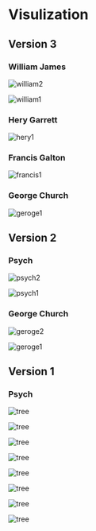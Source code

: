 # Visulization
<!-- ## 3D Map -->

<!-- ![map](map.png) -->

<!-- ![map](map-rotate.gif) -->

<!-- ![map](map-rotate-1.gif) -->

## Version 3

### William James

![william2](./images/version3/william2.png)

![william1](./images/version3/william1.png)

### Hery Garrett

![hery1](./images/version3/hery1.png)

### Francis Galton
![francis1](./images/version3/francis1.png)

### George Church
![geroge1](./images/version3/geroge1.png)

## Version 2

### Psych
![psych2](./images/version2/psych2.png)

![psych1](./images/version2/psych1.png)

### George Church

![geroge2](./images/version2/geroge2.png)

![geroge1](./images/version2/geroge1.png)

## Version 1

### Psych
![tree](./images/version1/tree-1.png)

![tree](./images/version1/tree-2.png)

![tree](./images/version1/tree-3.png)

![tree](./images/version1/tree-4.png)

![tree](./images/version1/tree-5.png)

![tree](./images/version1/tree-6.png)

![tree](./images/version1/tree-7.png)

![tree](./images/version1/tree-8.png)